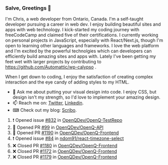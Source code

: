 ### Salve, Greetings 👋

I'm Chris, a web developer from Ontario, Canada. I'm a self-taught developer pursuing a career in web dev. I enjoy building beautiful sites and apps with web technology.
I kick-started my coding journey with freeCodeCamp and claimed five of their certifications.  I currently working on personal projects in JavaScript, especially with React/Next.js, though I'm open to learning other languages and frameworks. I love the web platform and I'm excited by the powerful technolgies which can developers can efficiently build amazing sites and apps with. Lately I've been getting my feet wet with larger projects by contributing to https://github.com/Automattic/wp-calypso .

When I get down to coding, I enjoy the satisfaction of creating complex interaction and the eye candy of adding styles to my HTML. 

- 💬 Ask me about putting your visual design into code. I enjoy CSS, but design isn't my strength, so I'd love to implement your amazing design.
- 📫 Reach me on: [Twitter](https://twitter.com/Christo28120856), [Linkedin](https://www.linkedin.com/in/christopher-stevers-07b9a5204/).
- ⌨ Check out my blog: [Scribo](https://christopherstevers.cf).
<!--
**Christopher-Stevers/Christopher-Stevers** is a ✨ _special_ ✨ repository because its `README.md` (this file) appears on your GitHub profile.

Here are some ideas to get you started:

- 🔭 I’m currently working on ...
- 🌱 I’m currently learning ...
- 👯 I’m looking to collaborate on ...
- 🤔 I’m looking for help with ...
- 😄 Pronouns: ...
- ⚡ Fun fact: ...
-->

<!--START_SECTION:activity-->
1. ❗️ Opened issue [#832](https://github.com/OpenQDev/OpenQ-TestRepo/issues/832) in [OpenQDev/OpenQ-TestRepo](https://github.com/OpenQDev/OpenQ-TestRepo)
2. 💪 Opened PR [#99](https://github.com/OpenQDev/OpenQ-API/pull/99) in [OpenQDev/OpenQ-API](https://github.com/OpenQDev/OpenQ-API)
3. 💪 Opened PR [#1190](https://github.com/OpenQDev/OpenQ-Frontend/pull/1190) in [OpenQDev/OpenQ-Frontend](https://github.com/OpenQDev/OpenQ-Frontend)
4. ❗️ Opened issue [#84](https://github.com/ndom91/react-timezone-select/issues/84) in [ndom91/react-timezone-select](https://github.com/ndom91/react-timezone-select)
5. ❌ Closed PR [#1180](https://github.com/OpenQDev/OpenQ-Frontend/pull/1180) in [OpenQDev/OpenQ-Frontend](https://github.com/OpenQDev/OpenQ-Frontend)
6. ❌ Closed PR [#1172](https://github.com/OpenQDev/OpenQ-Frontend/pull/1172) in [OpenQDev/OpenQ-Frontend](https://github.com/OpenQDev/OpenQ-Frontend)
7. ❌ Closed PR [#1179](https://github.com/OpenQDev/OpenQ-Frontend/pull/1179) in [OpenQDev/OpenQ-Frontend](https://github.com/OpenQDev/OpenQ-Frontend)
<!--END_SECTION:activity-->
